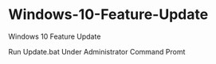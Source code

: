 # Windows-10-Feature-Update
Windows 10 Feature Update


Run Update.bat Under Administrator Command Promt
